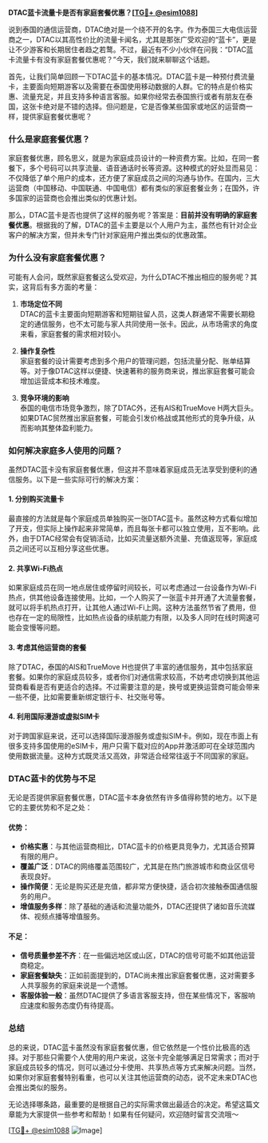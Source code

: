 **DTAC蓝卡流量卡是否有家庭套餐优惠？[[TG💪+ @esim1088](https://t.me/s/esim1088)]**

说到泰国的通信运营商，DTAC绝对是一个绕不开的名字。作为泰国三大电信运营商之一，DTAC以其高性价比的流量卡闻名，尤其是那张广受欢迎的“蓝卡”，更是让不少游客和长期居住者趋之若鹜。不过，最近有不少小伙伴在问我：“DTAC蓝卡流量卡有没有家庭套餐优惠呢？”今天，我们就来聊聊这个话题。

首先，让我们简单回顾一下DTAC蓝卡的基本情况。DTAC蓝卡是一种预付费流量卡，主要面向短期游客以及需要在泰国使用移动数据的人群。它的特点是价格实惠、流量充足，并且支持多种语言客服。如果你经常去泰国旅行或者有朋友在泰国，这张卡绝对是不错的选择。但问题是，它是否像某些国家或地区的运营商一样，提供家庭套餐优惠呢？

### **什么是家庭套餐优惠？**

家庭套餐优惠，顾名思义，就是为家庭成员设计的一种资费方案。比如，在同一套餐下，多个号码可以共享流量、语音通话时长等资源。这种模式的好处显而易见：不仅降低了单个用户的成本，还方便了家庭成员之间的沟通与协作。在国内，三大运营商（中国移动、中国联通、中国电信）都有类似的家庭套餐业务；在国外，许多国家的运营商也会推出类似的优惠计划。

那么，DTAC蓝卡是否也提供了这样的服务呢？答案是：**目前并没有明确的家庭套餐优惠**。根据我的了解，DTAC的蓝卡主要是以个人用户为主，虽然也有针对企业客户的解决方案，但并未专门针对家庭用户推出类似的优惠政策。

### **为什么没有家庭套餐优惠？**

可能有人会问，既然家庭套餐这么受欢迎，为什么DTAC不推出相应的服务呢？其实，这背后有多方面的考量：

1. **市场定位不同**  
   DTAC的蓝卡主要面向短期游客和短期驻留人员，这类人群通常不需要长期稳定的通信服务，也不太可能与家人共同使用一张卡。因此，从市场需求的角度来看，家庭套餐的需求相对较小。

2. **操作复杂性**  
   家庭套餐的设计需要考虑到多个用户的管理问题，包括流量分配、账单结算等。对于像DTAC这样以便捷、快速著称的服务商来说，推出家庭套餐可能会增加运营成本和技术难度。

3. **竞争环境的影响**  
   泰国的电信市场竞争激烈，除了DTAC外，还有AIS和TrueMove H两大巨头。如果DTAC贸然推出家庭套餐，可能会引发价格战或其他形式的竞争升级，从而影响其整体盈利能力。

### **如何解决家庭多人使用的问题？**

虽然DTAC蓝卡没有家庭套餐优惠，但这并不意味着家庭成员无法享受到便利的通信服务。以下是一些实际可行的解决方案：

#### **1. 分别购买流量卡**
最直接的方法就是每个家庭成员单独购买一张DTAC蓝卡。虽然这种方式看似增加了开支，但实际上操作起来非常简单，而且每张卡都可以独立使用，互不影响。此外，由于DTAC经常会有促销活动，比如买流量送额外流量、充值返现等，家庭成员之间还可以互相分享这些优惠。

#### **2. 共享Wi-Fi热点**
如果家庭成员在同一地点居住或停留时间较长，可以考虑通过一台设备作为Wi-Fi热点，供其他设备连接使用。比如，一个人购买了一张蓝卡并开通了大流量套餐，就可以将手机热点打开，让其他人通过Wi-Fi上网。这种方法虽然节省了费用，但也存在一定的局限性，比如热点设备的续航能力有限，以及多人同时在线时网速可能会变慢等问题。

#### **3. 考虑其他运营商的套餐**
除了DTAC，泰国的AIS和TrueMove H也提供了丰富的通信服务，其中包括家庭套餐。如果你的家庭成员较多，或者你们对通信需求较高，不妨考虑切换到其他运营商看看是否有更适合的选择。不过需要注意的是，换号或更换运营商可能会带来一些不便，比如需要重新绑定银行卡、社交账号等。

#### **4. 利用国际漫游或虚拟SIM卡**
对于跨国家庭来说，还可以选择国际漫游服务或虚拟SIM卡。例如，现在市面上有很多支持多国使用的eSIM卡，用户只需下载对应的App并激活即可在全球范围内使用数据流量。这种方式既灵活又高效，非常适合经常往返于不同国家的家庭。

### **DTAC蓝卡的优势与不足**

无论是否提供家庭套餐优惠，DTAC蓝卡本身依然有许多值得称赞的地方。以下是它的主要优势和不足之处：

#### **优势：**
- **价格实惠**：与其他运营商相比，DTAC蓝卡的价格更具竞争力，尤其适合预算有限的用户。
- **覆盖广泛**：DTAC的网络覆盖范围较广，尤其是在热门旅游城市和商业区信号表现良好。
- **操作简便**：无论是购买还是充值，都非常方便快捷，适合初次接触泰国通信服务的用户。
- **增值服务多样**：除了基础的通话和流量功能外，DTAC还提供了诸如音乐流媒体、视频点播等增值服务。

#### **不足：**
- **信号质量参差不齐**：在一些偏远地区或山区，DTAC的信号可能不如其他运营商稳定。
- **家庭套餐缺失**：正如前面提到的，DTAC尚未推出家庭套餐优惠，这对需要多人共享服务的家庭来说是一个遗憾。
- **客服体验一般**：虽然DTAC提供了多语言客服支持，但在某些情况下，客服响应速度和服务态度仍有待提高。

### **总结**

总的来说，DTAC蓝卡虽然没有家庭套餐优惠，但它依然是一个性价比极高的选择。对于那些只需要个人使用的用户来说，这张卡完全能够满足日常需求；而对于家庭成员较多的情况，则可以通过分卡使用、共享热点等方式来解决问题。当然，如果你对家庭套餐特别看重，也可以关注其他运营商的动态，说不定未来DTAC也会推出类似的服务。

无论选择哪条路，最重要的是根据自己的实际需求做出最适合的决定。希望这篇文章能为大家提供一些参考和帮助！如果有任何疑问，欢迎随时留言交流哦～

[[TG💪+ @esim1088](https://t.me/s/esim1088) ![Image](https://i.postimg.cc/4NQfJmqS/Snipaste-2025-05-13-00-14-12.png)]